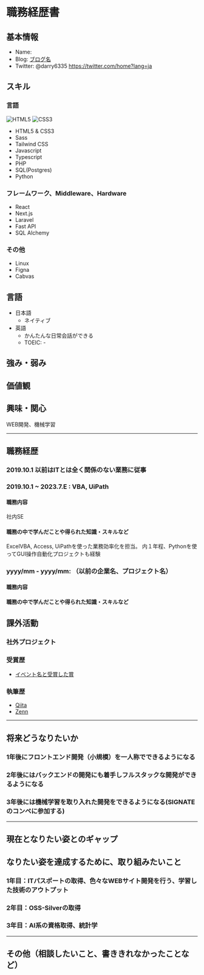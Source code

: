 # 職務経歴書

## 基本情報
- Name:
- Blog: [ブログ名](URL)
- Twitter: @darry6335 https://twitter.com/home?lang=ja

## スキル
### 言語
![HTML5](https://simpleicons.org/icons/html5.svg "HTML5")
![CSS3](https://simpleicons.org/icons/css3.svg "CSS3")

- HTML5 & CSS3
- Sass
- Tailwind CSS
- Javascript
- Typescript
- PHP
- SQL(Postgres)
- Python
  
### フレームワーク、Middleware、Hardware
- React
- Next.js
- Laravel
- Fast API
- SQL Alchemy

### その他
- Linux
- Figna
- Cabvas

## 言語

- 日本語
  - ネイティブ
- 英語
  - かんたんな日常会話ができる
  - TOEIC: -

## 強み・弱み

## 価値観

## 興味・関心
WEB開発、機械学習

---
## 職務経歴
### 2019.10.1 以前はITとは全く関係のない業務に従事
### 2019.10.1 ~ 2023.7.E : VBA, UiPath
#### 職務内容
社内SE
#### 職務の中で学んだことや得られた知識・スキルなど
ExcelVBA, Access, UiPathを使った業務効率化を担当。
内１年程、Pythonを使ってGUI操作自動化プロジェクトも経験

### yyyy/mm - yyyy/mm: （以前の企業名、プロジェクト名）
#### 職務内容
#### 職務の中で学んだことや得られた知識・スキルなど

## 課外活動

### 社外プロジェクト

### 受賞歴
- [イベント名と受賞した賞](イベントのランディングページのリンクや、結果がわかる記事など)

### 執筆歴
- [Qiita](https://qiita.com/TA6335)
- [Zenn](https://zenn.dev/tosaka1851)

---

## 将来どうなりたいか
### 1年後にフロントエンド開発（小規模）を一人称でできるようになる
### 2年後にはバックエンドの開発にも着手しフルスタックな開発ができるようになる
### 3年後には機械学習を取り入れた開発をできるようになる(SIGNATEのコンペに参加する)

---
## 現在となりたい姿とのギャップ

## なりたい姿を達成するために、取り組みたいこと
### 1年目：ITパスポートの取得、色々なWEBサイト開発を行う、学習した技術のアウトプット
### 2年目：OSS-Silverの取得
### 3年目：AI系の資格取得、統計学

---
## その他（相談したいこと、書ききれなかったことなど）


